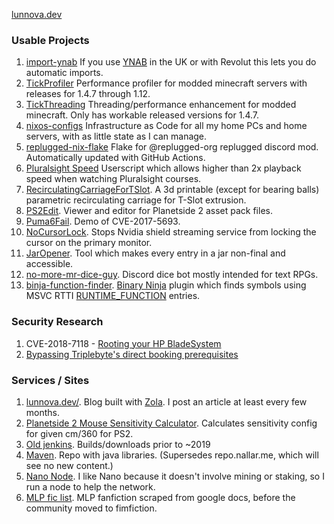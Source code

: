 [lunnova.dev](https://lunnova.dev/articles/)

### Usable Projects

1. [import-ynab](https://github.com/TransLunarInjection/import-ynab)
   If you use [YNAB](https://www.youneedabudget.com/ "You Need A Budget") in the UK or with Revolut this lets you do automatic imports.
1. [TickProfiler](https://github.com/MinimallyCorrect/TickProfiler)
   Performance profiler for modded minecraft servers with releases for 1.4.7 through 1.12.
1. [TickThreading](https://github.com/MinimallyCorrect/TickThreading)
   Threading/performance enhancement for modded minecraft. Only has workable released versions for 1.4.7.
1. [nixos-configs](https://github.com/LunNova/nixos-configs) Infrastructure as Code for all my home PCs and home servers, with as little state as I can manage.
1. [replugged-nix-flake](https://github.com/LunNova/replugged-nix-flake) Flake for @replugged-org replugged discord mod. Automatically updated with GitHub Actions.
1. [Pluralsight Speed](https://github.com/TransLunarInjection/userscripts/blob/main/pluralsight%20speed.user.js)
   Userscript which allows higher than 2x playback speed when watching Pluralsight courses.
1. [RecirculatingCarriageForTSlot](https://github.com/TransLunarInjection/RecirculatingCarriageForTSlot).
   A 3d printable (except for bearing balls) parametric recirculating carriage for T-Slot extrusion.
1. [PS2Edit](https://github.com/TransLunarInjection/PS2Edit).
   Viewer and editor for Planetside 2 asset pack files.
1. [Puma6Fail](https://github.com/TransLunarInjection/Puma6Fail).
   Demo of CVE-2017-5693.
1. [NoCursorLock](https://github.com/TransLunarInjection/NoCursorLock).
   Stops Nvidia shield streaming service from locking the cursor on the primary monitor.
1. [JarOpener](https://github.com/TransLunarInjection/JarOpener). Tool which makes every entry in a jar non-final and accessible.
1. [no-more-mr-dice-guy](https://github.com/TransLunarInjection/no-more-mr-dice-guy). Discord dice bot mostly intended for text RPGs.
1. [binja-function-finder](https://github.com/TransLunarInjection/binja-function-finder). [Binary Ninja](https://binary.ninja/) plugin which finds symbols using MSVC RTTI [RUNTIME_FUNCTION](https://web.archive.org/web/20150321025633/https://msdn.microsoft.com/en-us/library/ft9x1kdx.aspx) entries.
 
### Security Research

1. CVE-2018-7118 - [Rooting your HP BladeSystem](https://lunnova.dev/articles/cve-2018-7118-bladesystem-root/)
1. [Bypassing Triplebyte's direct booking prerequisites](https://lunnova.dev/articles/bypassing-triplebyte-requirements/)

### Services / Sites

1. [lunnova.dev/](https://lunnova.dev/). Blog built with [Zola](https://www.getzola.org/). I post an article at least every few months. 
1. [Planetside 2 Mouse Sensitivity Calculator](https://nallar.me/ps2sens/). Calculates sensitivity config for given cm/360 for PS2.
1. [Old jenkins](https://jenkins.nallar.me/). Builds/downloads prior to ~2019
1. [Maven](https://maven.minco.dev/). Repo with java libraries. (Supersedes repo.nallar.me, which will see no new content.)
1. [Nano Node](https://nano-node-monitor.moonstruck.dev/). I like Nano because it doesn't involve mining or staking, so I run a node to help the network.
1. [MLP fic list](https://www.nallar.me/fics/). MLP fanfiction scraped from google docs, before the community moved to fimfiction.
